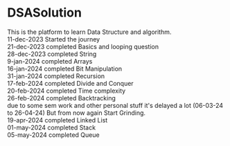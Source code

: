 # DSASolution
This is the platform to learn Data Structure and algorithm.
<br>
11-dec-2023 Started the journey
<br>
21-dec-2023 completed Basics and looping question
<br>
28-dec-2023 completed String
<br>
9-jan-2024 completed Arrays
<br>
16-jan-2024 completed Bit Manipulation
<br>
31-jan-2024 completed Recursion
<br>
17-feb-2024 completed Divide and Conquer
<br>
20-feb-2024 completed Time complexity
<br>
26-feb-2024 completed Backtracking
<br>
due to some sem work and other personal stuff it's delayed a lot (06-03-24 to 26-04-24) But from now again Start Grinding.
<br>
19-apr-2024 completed Linked List
<br>
01-may-2024 completed Stack
<br>
05-may-2024 completed Queue


